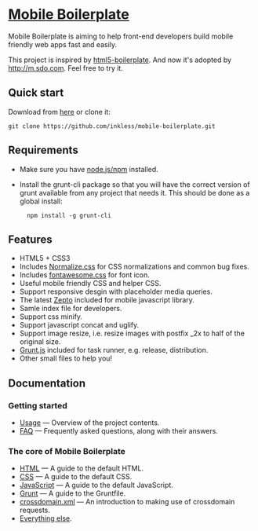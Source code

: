 # [Mobile Boilerplate](https://github.com/inkless/mobile-boilerplate)

Mobile Boilerplate is aiming to help front-end developers build mobile friendly web apps fast and easily.

This project is inspired by [html5-boilerplate](https://github.com/h5bp/html5-boilerplate). 
And now it's adopted by <http://m.sdo.com>. Feel free to try it.

## Quick start

Download from [here](https://github.com/inkless/mobile-boilerplate/zipball/master) or clone it:

	git clone https://github.com/inkless/mobile-boilerplate.git

## Requirements

* Make sure you have [node.js/npm](http://nodejs.org) installed.
* Install the grunt-cli package so that you will have the correct version of grunt available 
  from any project that needs it. This should be done as a global install:

        npm install -g grunt-cli


## Features

* HTML5 + CSS3
* Includes [Normalize.css](http://necolas.github.com/normalize.css/) for CSS
  normalizations and common bug fixes.
* Includes [fontawesome.css](https://github.com/FortAwesome/Font-Awesome/) for font
  icon.
* Useful mobile friendly CSS and helper CSS.
* Support responsive desgin with placeholder media queries.
* The latest [Zepto](http://zeptojs.com/) included for mobile javascript library.
* Samle index file for developers.
* Support css minify.
* Support javascript concat and uglify.
* Support image resize, i.e. resize images with postfix _2x to half of the original size.
* [Grunt.js](http://gruntjs.com/) included for task runner, e.g. release, distribution.
* Other small files to help you!


## Documentation

### Getting started

* [Usage](doc/usage.md) — Overview of the project contents.
* [FAQ](doc/faq.md) — Frequently asked questions, along with their answers.

### The core of Mobile Boilerplate

* [HTML](doc/html.md) — A guide to the default HTML.
* [CSS](doc/css.md) — A guide to the default CSS.
* [JavaScript](doc/js.md) — A guide to the default JavaScript.
* [Grunt](doc/grunt.md) — A guide to the Gruntfile.
* [crossdomain.xml](doc/crossdomain.md) — An introduction to making use of
  crossdomain requests.
* [Everything else](doc/misc.md).



